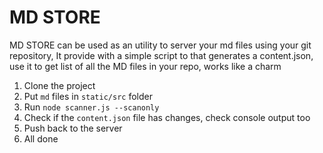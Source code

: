 # MD STORE

MD STORE can be used as an utility to server your md files using your git repository,
It provide with a simple script to that generates a content.json, use it to get list of all the
MD files in your repo, works like a charm

1. Clone the project
1. Put `md` files in `static/src` folder
2. Run `node scanner.js --scanonly`
3. Check if the `content.json` file has changes, check console output too
4. Push back to the server
7. All done
